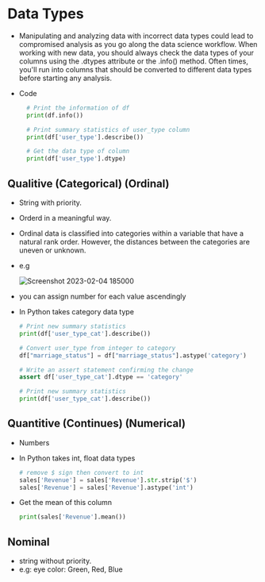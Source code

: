 # Data Types
- Manipulating and analyzing data with incorrect data types could lead to compromised analysis as you go along the data science workflow.
  When working with new data, you should always check the data types of your columns using the .dtypes attribute or the .info() method. Often times, you'll run into     columns that should be converted to different data types before starting any analysis.
-  Code
 
    ```py
      # Print the information of df
      print(df.info())

      # Print summary statistics of user_type column
      print(df['user_type'].describe())
    
      # Get the data type of column 
      print(df['user_type'].dtype)
    ```

## Qualitive (Categorical) (Ordinal)
- String with priority.
- Orderd in a meaningful way.
- Ordinal data is classified into categories within a variable that have a natural rank order. However, the distances between the categories are uneven or unknown.
- e.g

  ![Screenshot 2023-02-04 185000](https://user-images.githubusercontent.com/99830416/216779498-62e16c79-af89-475e-a9b3-9d0ac6e0c655.png)
- you can assign number for each value ascendingly
- In Python takes category data type

    ```py
    # Print new summary statistics 
    print(df['user_type_cat'].describe())
    
    # Convert user_type from integer to category
    df["marriage_status"] = df["marriage_status"].astype('category')
    
    # Write an assert statement confirming the change
    assert df['user_type_cat'].dtype == 'category'
    
    # Print new summary statistics 
    print(df['user_type_cat'].describe())
    ```
 

## Quantitive (Continues) (Numerical) 
- Numbers
- In Python takes int, float data types

  ```py
  # remove $ sign then convert to int
  sales['Revenue'] = sales['Revenue'].str.strip('$') 
  sales['Revenue'] = sales['Revenue'].astype('int')
  ```
- Get the mean of this column 

    ```py
    print(sales['Revenue'].mean())
    ```


## Nominal
- string without priority. 
- e.g: eye color: Green, Red, Blue
